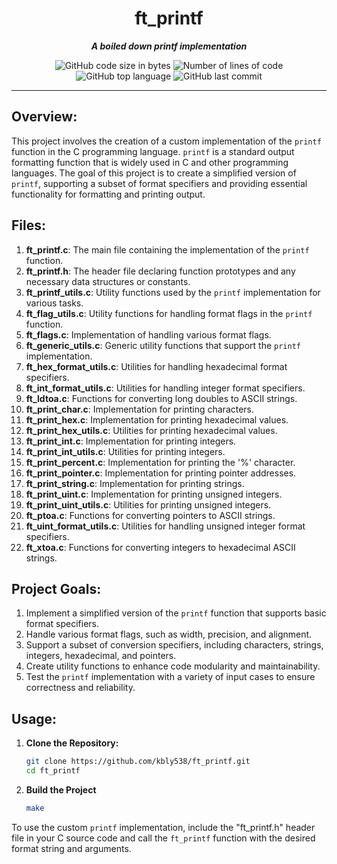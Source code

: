<h1 align="center">
	ft_printf
</h1>
<p align="center"><b><i>A boiled down printf implementation</i></b></p>

<p align="center">
	<img alt="GitHub code size in bytes" src="https://img.shields.io/github/languages/code-size/kbly538/ft_printf?color=lightblue" />
	<img alt="Number of lines of code" src="https://img.shields.io/badge/total_lines-3064-green" />
	<img alt="GitHub top language" src="https://img.shields.io/github/languages/top/kbly538/ft_printf?color=blue" />
	<img alt="GitHub last commit" src="https://img.shields.io/github/last-commit/kbly538/ft_printf?color=green" />
</p>

---

## Overview:

This project involves the creation of a custom implementation of the `printf` function in the C programming language. `printf` is a standard output formatting function that is widely used in C and other programming languages. The goal of this project is to create a simplified version of `printf`, supporting a subset of format specifiers and providing essential functionality for formatting and printing output.

## Files:

1. **ft_printf.c**: The main file containing the implementation of the `printf` function.
2. **ft_printf.h**: The header file declaring function prototypes and any necessary data structures or constants.
3. **ft_printf_utils.c**: Utility functions used by the `printf` implementation for various tasks.
4. **ft_flag_utils.c**: Utility functions for handling format flags in the `printf` function.
5. **ft_flags.c**: Implementation of handling various format flags.
6. **ft_generic_utils.c**: Generic utility functions that support the `printf` implementation.
7. **ft_hex_format_utils.c**: Utilities for handling hexadecimal format specifiers.
8. **ft_int_format_utils.c**: Utilities for handling integer format specifiers.
9. **ft_ldtoa.c**: Functions for converting long doubles to ASCII strings.
10. **ft_print_char.c**: Implementation for printing characters.
11. **ft_print_hex.c**: Implementation for printing hexadecimal values.
12. **ft_print_hex_utils.c**: Utilities for printing hexadecimal values.
13. **ft_print_int.c**: Implementation for printing integers.
14. **ft_print_int_utils.c**: Utilities for printing integers.
15. **ft_print_percent.c**: Implementation for printing the '%' character.
16. **ft_print_pointer.c**: Implementation for printing pointer addresses.
17. **ft_print_string.c**: Implementation for printing strings.
18. **ft_print_uint.c**: Implementation for printing unsigned integers.
19. **ft_print_uint_utils.c**: Utilities for printing unsigned integers.
20. **ft_ptoa.c**: Functions for converting pointers to ASCII strings.
21. **ft_uint_format_utils.c**: Utilities for handling unsigned integer format specifiers.
22. **ft_xtoa.c**: Functions for converting integers to hexadecimal ASCII strings.

## Project Goals:

1. Implement a simplified version of the `printf` function that supports basic format specifiers.
2. Handle various format flags, such as width, precision, and alignment.
3. Support a subset of conversion specifiers, including characters, strings, integers, hexadecimal, and pointers.
4. Create utility functions to enhance code modularity and maintainability.
5. Test the `printf` implementation with a variety of input cases to ensure correctness and reliability.

## Usage:

1. **Clone the Repository:**
   ```bash
   git clone https://github.com/kbly538/ft_printf.git
   cd ft_printf
2. **Build the Project**
   ```bash
   make
To use the custom `printf` implementation, include the "ft_printf.h" header file in your C source code and call the `ft_printf` function with the desired format string and arguments.
